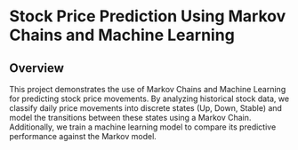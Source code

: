 # Stock Price Prediction Using Markov Chains and Machine Learning


## Overview

This project demonstrates the use of Markov Chains and Machine Learning for predicting stock price movements. By analyzing historical stock data, we classify daily price movements into discrete states (Up, Down, Stable) and model the transitions between these states using a Markov Chain. Additionally, we train a machine learning model to compare its predictive performance against the Markov model.
